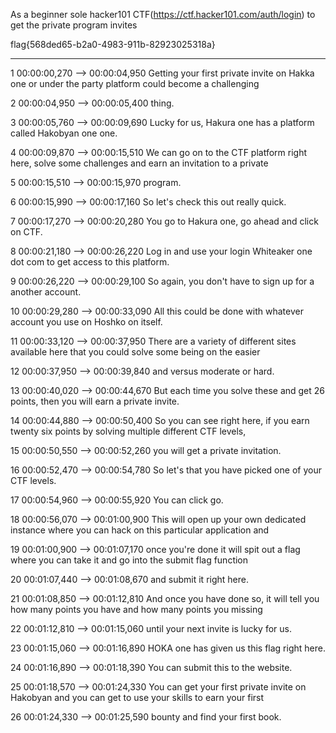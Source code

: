 
As a beginner sole hacker101 CTF(https://ctf.hacker101.com/auth/login) to get the private program invites


flag{568ded65-b2a0-4983-911b-82923025318a}


---

1
00:00:00,270 --> 00:00:04,950
Getting your first private invite on Hakka one or under the party platform could become a challenging

2
00:00:04,950 --> 00:00:05,400
thing.

3
00:00:05,760 --> 00:00:09,690
Lucky for us, Hakura one has a platform called Hakobyan one one.

4
00:00:09,870 --> 00:00:15,510
We can go on to the CTF platform right here, solve some challenges and earn an invitation to a private

5
00:00:15,510 --> 00:00:15,970
program.

6
00:00:15,990 --> 00:00:17,160
So let's check this out really quick.

7
00:00:17,270 --> 00:00:20,280
You go to Hakura one, go ahead and click on CTF.

8
00:00:21,180 --> 00:00:26,220
Log in and use your login Whiteaker one dot com to get access to this platform.

9
00:00:26,220 --> 00:00:29,100
So again, you don't have to sign up for a another account.

10
00:00:29,280 --> 00:00:33,090
All this could be done with whatever account you use on Hoshko on itself.

11
00:00:33,120 --> 00:00:37,950
There are a variety of different sites available here that you could solve some being on the easier

12
00:00:37,950 --> 00:00:39,840
and versus moderate or hard.

13
00:00:40,020 --> 00:00:44,670
But each time you solve these and get 26 points, then you will earn a private invite.

14
00:00:44,880 --> 00:00:50,400
So you can see right here, if you earn twenty six points by solving multiple different CTF levels,

15
00:00:50,550 --> 00:00:52,260
you will get a private invitation.

16
00:00:52,470 --> 00:00:54,780
So let's that you have picked one of your CTF levels.

17
00:00:54,960 --> 00:00:55,920
You can click go.

18
00:00:56,070 --> 00:01:00,900
This will open up your own dedicated instance where you can hack on this particular application and

19
00:01:00,900 --> 00:01:07,170
once you're done it will spit out a flag where you can take it and go into the submit flag function

20
00:01:07,440 --> 00:01:08,670
and submit it right here.

21
00:01:08,850 --> 00:01:12,810
And once you have done so, it will tell you how many points you have and how many points you missing

22
00:01:12,810 --> 00:01:15,060
until your next invite is lucky for us.

23
00:01:15,060 --> 00:01:16,890
HOKA one has given us this flag right here.

24
00:01:16,890 --> 00:01:18,390
You can submit this to the website.

25
00:01:18,570 --> 00:01:24,330
You can get your first private invite on Hakobyan and you can get to use your skills to earn your first

26
00:01:24,330 --> 00:01:25,590
bounty and find your first book.